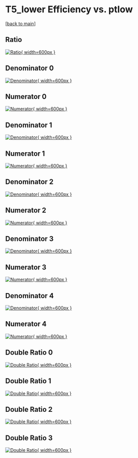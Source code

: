 # T5_lower Efficiency vs. ptlow

[[back to main](./)]



## Ratio

[![Ratio](../mtv/var/T5_lower_base_13_1_eff_ptlow.png){ width=600px }](../mtv/var/T5_lower_base_13_1_eff_ptlow.pdf)

## Denominator 0

[![Denominator](../mtv/den/T5_lower_base_13_1_eff_ptlow_den0.png){ width=600px }](../mtv/den/T5_lower_base_13_1_eff_ptlow_den0.pdf)

## Numerator 0

[![Numerator](../mtv/num/T5_lower_base_13_1_eff_ptlow_num0.png){ width=600px }](../mtv/num/T5_lower_base_13_1_eff_ptlow_num0.pdf)

## Denominator 1

[![Denominator](../mtv/den/T5_lower_base_13_1_eff_ptlow_den1.png){ width=600px }](../mtv/den/T5_lower_base_13_1_eff_ptlow_den1.pdf)

## Numerator 1

[![Numerator](../mtv/num/T5_lower_base_13_1_eff_ptlow_num1.png){ width=600px }](../mtv/num/T5_lower_base_13_1_eff_ptlow_num1.pdf)

## Denominator 2

[![Denominator](../mtv/den/T5_lower_base_13_1_eff_ptlow_den2.png){ width=600px }](../mtv/den/T5_lower_base_13_1_eff_ptlow_den2.pdf)

## Numerator 2

[![Numerator](../mtv/num/T5_lower_base_13_1_eff_ptlow_num2.png){ width=600px }](../mtv/num/T5_lower_base_13_1_eff_ptlow_num2.pdf)

## Denominator 3

[![Denominator](../mtv/den/T5_lower_base_13_1_eff_ptlow_den3.png){ width=600px }](../mtv/den/T5_lower_base_13_1_eff_ptlow_den3.pdf)

## Numerator 3

[![Numerator](../mtv/num/T5_lower_base_13_1_eff_ptlow_num3.png){ width=600px }](../mtv/num/T5_lower_base_13_1_eff_ptlow_num3.pdf)

## Denominator 4

[![Denominator](../mtv/den/T5_lower_base_13_1_eff_ptlow_den4.png){ width=600px }](../mtv/den/T5_lower_base_13_1_eff_ptlow_den4.pdf)

## Numerator 4

[![Numerator](../mtv/num/T5_lower_base_13_1_eff_ptlow_num4.png){ width=600px }](../mtv/num/T5_lower_base_13_1_eff_ptlow_num4.pdf)

## Double Ratio 0

[![Double Ratio](../mtv/ratio/T5_lower_base_13_1_eff_ptlow_ratio0.png){ width=600px }](../mtv/ratio/T5_lower_base_13_1_eff_ptlow_ratio0.pdf)

## Double Ratio 1

[![Double Ratio](../mtv/ratio/T5_lower_base_13_1_eff_ptlow_ratio1.png){ width=600px }](../mtv/ratio/T5_lower_base_13_1_eff_ptlow_ratio1.pdf)

## Double Ratio 2

[![Double Ratio](../mtv/ratio/T5_lower_base_13_1_eff_ptlow_ratio2.png){ width=600px }](../mtv/ratio/T5_lower_base_13_1_eff_ptlow_ratio2.pdf)

## Double Ratio 3

[![Double Ratio](../mtv/ratio/T5_lower_base_13_1_eff_ptlow_ratio3.png){ width=600px }](../mtv/ratio/T5_lower_base_13_1_eff_ptlow_ratio3.pdf)

